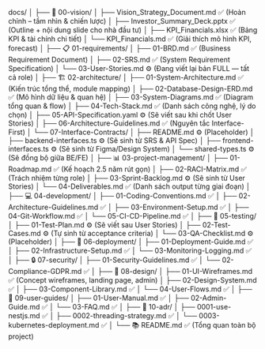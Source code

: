 docs/
│
├── 🧭 00-vision/
│   ├── Vision_Strategy_Document.md       ✅ (Hoàn chỉnh – tầm nhìn & chiến lược)
│   ├── Investor_Summary_Deck.pptx        ✅ (Outline + nội dung slide cho nhà đầu tư)
│   ├── KPI_Financials.xlsx               ✅ (Bảng KPI & tài chính chi tiết)
│   └── KPI_Financials.md                 ✅ (Giải thích mô hình KPI, forecast)
│
├── 📋 01-requirements/
│   ├── 01-BRD.md                         ✅ (Business Requirement Document)
│   ├── 02-SRS.md                         ✅ (System Requirement Specification)
│   └── 03-User-Stories.md                ⚙️ (Đang viết lại bản FULL — tất cả role)
│
├── 🏗️ 02-architecture/
│   ├── 01-System-Architecture.md         ✅ (Kiến trúc tổng thể, module mapping)
│   ├── 02-Database-Design-ERD.md         ✅ (Mô hình dữ liệu & quan hệ)
│   ├── 03-System-Diagrams.md             ✅ (Diagram tổng quan & flow)
│   ├── 04-Tech-Stack.md                  ✅ (Danh sách công nghệ, lý do chọn)
│   ├── 05-API-Specification.yaml         ⚙️ (Sẽ viết sau khi chốt User Stories)
│   ├── 06-Architecture-Guidelines.md     ✅ (Nguyên tắc Interface-First)
│   └── 07-Interface-Contracts/
│       ├── README.md                     ⚙️ (Placeholder)
│       ├── backend-interfaces.ts         ⚙️ (Sẽ sinh từ SRS & API Spec)
│       ├── frontend-interfaces.ts        ⚙️ (Sẽ sinh từ Figma/Design System)
│       └── shared-types.ts               ⚙️ (Sẽ đồng bộ giữa BE/FE)
│
├── 📊 03-project-management/
│   ├── 01-Roadmap.md                     ✅ (Kế hoạch 2.5 năm rút gọn)
│   ├── 02-RACI-Matrix.md                 ✅ (Trách nhiệm từng role)
│   ├── 03-Sprint-Backlog.md              ⚙️ (Sẽ sinh từ User Stories)
│   └── 04-Deliverables.md                ✅ (Danh sách output từng giai đoạn)
│
├── 💻 04-development/
│   ├── 01-Coding-Conventions.md          ✅
│   ├── 02-Architecture-Guidelines.md     ✅
│   ├── 03-Environment-Setup.md           ✅
│   ├── 04-Git-Workflow.md                ✅
│   └── 05-CI-CD-Pipeline.md              ✅
│
├── 🧪 05-testing/
│   ├── 01-Test-Plan.md                   ⚙️ (Sẽ viết sau User Stories)
│   ├── 02-Test-Cases.md                  ⚙️ (Tự sinh từ acceptance criteria)
│   └── 03-QA-Checklist.md                ⚙️ (Placeholder)
│
├── 🚀 06-deployment/
│   ├── 01-Deployment-Guide.md            ✅
│   ├── 02-Infrastructure-Setup.md        ✅
│   └── 03-Monitoring-Logging.md          ✅
│
├── 🔒 07-security/
│   ├── 01-Security-Guidelines.md         ✅
│   └── 02-Compliance-GDPR.md             ✅
│
├── 🎨 08-design/
│   ├── 01-UI-Wireframes.md               ✅ (Concept wireframes, landing page, admin)
│   ├── 02-Design-System.md               ✅
│   ├── 03-Component-Library.md           ✅
│   └── 04-User-Flows.md                  ✅
│
├── 📖 09-user-guides/
│   ├── 01-User-Manual.md                 ✅
│   ├── 02-Admin-Guide.md                 ✅
│   └── 03-FAQ.md                         ✅
│
├── 📝 10-adr/
│   ├── 0001-use-nestjs.md                ✅
│   ├── 0002-threading-strategy.md        ✅
│   └── 0003-kubernetes-deployment.md     ✅
│
└── 📚 README.md                          ✅ (Tổng quan toàn bộ project)

